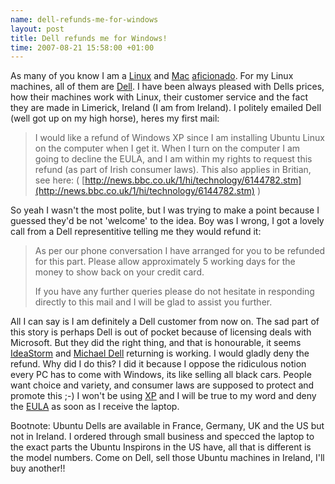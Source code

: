 ```yaml
--- 
name: dell-refunds-me-for-windows 
layout: post  
title: Dell refunds me for Windows! 
time: 2007-08-21 15:58:00 +01:00 
--- 
```

As many of you know
I am a [Linux](http://www.ubuntu.com/) and
[Mac](http://www.apple.com/mac)
[aficionado](http://www.google.ie/search?q=define:aficionado&ie=utf-8&amp;amp;oe=utf-8&aq=t&rls=com.ubuntu:en-US:official&client=firefox-a).
For my Linux machines, all of them are [Dell](http://www.dell.com/open).
I have been always pleased with Dells prices, how their machines work
with Linux, their customer service and the fact they are made in
Limerick, Ireland (I am from Ireland). I politely emailed Dell (well got
up on my high horse), heres my first mail:  
> I would like a refund of Windows XP since I am installing Ubuntu Linux
> on the computer when I get it. When I turn on the computer I am going
> to decline the EULA, and I am within my rights to request this refund
> (as part of Irish consumer laws). This also applies in Britian, see
> here: (
> [http://news.bbc.co.uk/1/hi/technology/6144782.stm](http://news.bbc.co.uk/1/hi/technology/6144782.stm)
> )

So yeah I wasn't the most polite, but I was trying to make a point
because I guessed they'd be not 'welcome' to the idea. Boy was I wrong,
I got a lovely call from a Dell representitive telling me they would
refund it:  
> As per our phone conversation I have arranged for you to be refunded
> for this part. Please allow approximately 5 working days for the money
> to show back on your credit card.  
>   
> If you have any further queries please do not hesitate in responding
> directly to this mail and I will be glad to assist you further.

All I can say is I am definitely a Dell customer from now on. The sad
part of this story is perhaps Dell is out of pocket because of licensing
deals with Microsoft. But they did the right thing, and that is
honourable, it seems [IdeaStorm](http://www.dellideastorm.com/) and
[Michael Dell](http://en.wikipedia.org/wiki/Michael_Dell) returning is
working. I would gladly deny the refund. Why did I do this? I did it
because I oppose the ridiculous notion every PC has to come with
Windows, its like selling all black cars. People want choice and
variety, and consumer laws are supposed to protect and promote this ;-)
I won't be using
[XP](http://www.microsoft.com/windows/products/windowsxp/default.mspx)
and I will be true to my word and deny the
[EULA](http://www.microsoft.com/windowsxp/home/eula.mspx) as soon as I
receive the laptop.  
  
Bootnote: Ubuntu Dells are available in France, Germany, UK and the US
but not in Ireland. I ordered through small business and specced the
laptop to the exact parts the Ubuntu Inspirons in the US have, all that
is different is the model numbers. Come on Dell, sell those Ubuntu
machines in Ireland, I'll buy another!!